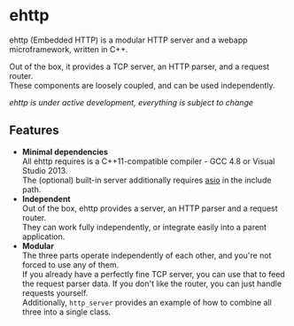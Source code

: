 ehttp
=====

ehttp (Embedded HTTP) is a modular HTTP server and a webapp microframework, written in C++.

Out of the box, it provides a TCP server, an HTTP parser, and a request router.  
These components are loosely coupled, and can be used independently.

*ehttp is under active development, everything is subject to change*

Features
--------

* **Minimal dependencies**  
  All ehttp requires is a C++11-compatible compiler - GCC 4.8 or Visual Studio 2013.  
  The (optional) built-in server additionally requires [asio](http://think-async.com/) in the include path.
* **Independent**  
  Out of the box, ehttp provides a server, an HTTP parser and a request router.  
  They can work fully independently, or integrate easily into a parent application.
* **Modular**  
  The three parts operate independently of each other, and you're not forced to use any of them.  
  If you already have a perfectly fine TCP server, you can use that to feed the request parser data. If you don't like the router, you can just handle requests yourself.  
  Additionally, `http_server` provides an example of how to combine all three into a single class.
